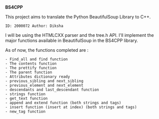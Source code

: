 **BS4CPP**

This project aims to translate the Python BeautifulSoup Library to C++. 

``ID: 2000072
Author: Diksha``

I will be using the HTMLCXX parser and the tree.h API. I'll implement the major functions available in BeautifulSoup in the BS4CPP library. 

As of now, the functions completed are :

    - Find_all and find function
    - The contents function
    - The prettify function
    - The parent function 
    - Attributes dictionary ready
    - previous_sibling and next_sibling 
    - previous_element and next_element
    - descendants and last_descendant function 
    - strings function
    - get_text function
    - append and extend function (both strings and tags)
    - insert function (insert at index) (both strings and tags)
    - new_tag function 

